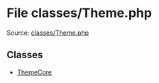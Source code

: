 File classes/Theme.php
=========

Source: [classes/Theme.php](https://github.com/PrestaShop/PrestaShop/blob/1.6.1.1/classes/Theme.php)


Classes
-------

* [ThemeCore](class.ThemeCore.md)


